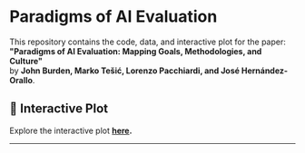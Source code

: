 # **Paradigms of AI Evaluation**

This repository contains the code, data, and interactive plot for the paper:  
**"Paradigms of AI Evaluation: Mapping Goals, Methodologies, and Culture"**  
by **John Burden, Marko Tešić, Lorenzo Pacchiardi, and José Hernández-Orallo**.  

## 🔗 Interactive Plot  
Explore the interactive plot **[here](https://kinds-of-intelligence-cfi.github.io/Paradigms-of-AI-Evaluation/UMAP_projections_jaccard_dist_interactive.html).**  

---
